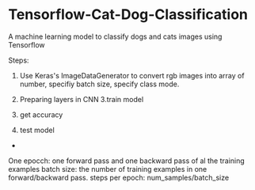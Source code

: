 # Tensorflow-Cat-Dog-Classification
A machine learning model to classify dogs and cats images using Tensorflow


Steps:
1. Use Keras's ImageDataGenerator to convert rgb images into array of number, specifiy batch size, specify class mode.

2. Preparing layers in CNN
3.train model
4. get accuracy 
5. test model


*
One epocch: one forward pass and one backward pass of al the training examples
batch size: the number of training examples in one forward/backward pass.
steps per epoch: num_samples/batch_size
